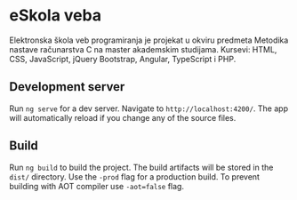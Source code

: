 # eSkola veba

Elektronska škola veb programiranja je projekat u okviru predmeta Metodika nastave računarstva C na master akademskim studijama. Kursevi: HTML, CSS, JavaScript, jQuery Bootstrap, Angular, TypeScript i PHP.

## Development server

Run `ng serve` for a dev server. Navigate to `http://localhost:4200/`. The app will automatically reload if you change any of the source files.

## Build

Run `ng build` to build the project. The build artifacts will be stored in the `dist/` directory. Use the `-prod` flag for a production build. To prevent building with AOT compiler use `-aot=false` flag.
